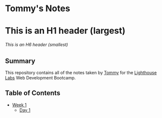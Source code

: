 # Tommy's Notes

# This is an H1 header (largest)

###### This is an H6 header (smallest)

## Summary

This repository contains all of the notes taken by [Tommy](https://github.com/haitran1995) for the [Lighthouse Labs](https://www.lighthouselabs.ca/en/web-development-bootcamp?gclid=Cj0KCQjw0oyYBhDGARIsAMZEuMuqZAXMF2sbZ1M9lxS2bUHJWG02c_hibtZ3Z2GO51Z7c7jkBQq2eCUaAoDmEALw_wcB) Web Development Bootcamp.

## Table of Contents
* [Week 1](/Week_1)
  * [Day 1](/Week_1/Day_1/)